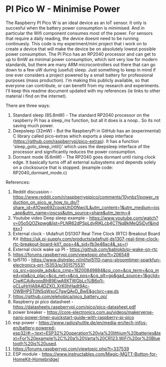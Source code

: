 # PI Pico W - Minimise Power

 The Raspberry PI Pico W is an ideal device as an IoT sensor. It only is succesful when the battery power consumption is minimised. And in particular the Wifi component consumes most of the power. For sensors that require a daily reading, the device doesnt need to be running continuesly.
This code is my experiment/mini project that i work on to create a device that will make the device be on absolutely lowest possible power consumption.
The PI Pico has an RP2040 processor and can get to up to 6mW as minimal power consumption, which isnt very low for modern standards, but there are many ARM microcontrollers out there that can go down to a few uW during (useful) sleep. Just something to keep in mind if one ever considers a project powered by a small battery for professional purposes (mass production). 
 I'm making this publicly available, so that everyone can contribute, or can benefit from my research and experiments. I'll keep this readme document updated with my references (ie links to other material i find on the internet). 

There are three ways:
1) Standard sleep (85.8mW) - The standard RP2040 processor on the raspberry Pi has a sleep_ms function, but all it does is a noop.. So its not saving much power.
2) Deepsleep (32mW) - But the RaspberyPi in GitHub has an (experimental) C library called pico-extras which exports a sleep interface (https://github.com/raspberrypi/pico-extras). It has a function 'sleep_goto_sleep_intil()' which uses the deepsleep interface of the processor and significantly reduces the power consumption.   
3) Dormant mode (6.6mW) - The RP2040 goes dormant until rising clock edge. It basically turns off all external subsystems and depends solely on a clocksource that is stopped. (example code: RP2040_dormant_mode.c)   
 
References:
1) Reddit discussion - https://www.reddit.com/r/raspberrypipico/comments/10ynbz1/power_reduction_on_pico_w_how_to_do/?share_id=A1Owp69ZcpokUhD0NwcIL&utm_content=1&utm_medium=ios_app&utm_name=ioscss&utm_source=share&utm_term=4
2) Youtube video Deep sleep example - https://www.youtube.com/watch?v=05o5QOZkpwg&list=PLNR62dPSpLdvRIKLcb4CTNqBkMeQ5iDyf&index=1
3) External clock - tAdafruit DS1307 Real Time Clock (RTC) Breakout Board Kit (https://uk.pi-supply.com/products/adafruit-ds1307-real-time-clock-rtc-breakout-board-kit?_pos=4&_sid=fb3e48ac4&_ss=r)
4) External clock wake up PI -  https://github.com/bablokb/pi-wake-on-rtc
5) https://forums.raspberrypi.com/viewtopic.php?t=206548
6) tpl5110 - https://www.distrelec.nl/nl/tpl5110-nano-stroomtimer-sparkfun-electronics-prt-15353/p/30157553?cq_src=google_ads&cq_cmp=18200849884&cq_con=&cq_term=&cq_med=pla&cq_plac=&cq_net=x&cq_pos=&cq_plt=gp&gad_source=1&gclid=CjwKCAiAvoqsBhB9EiwA9XTWGbLc1UB6q1j-oCLuHrHA9A4DZXO_XrK0hHadt9Ac-OWBHPST0NSqWxoC7gwQAvD_BwE&gclsrc=aw.ds
7) https://github.com/elehobica/pico_battery_op/
8) Raspberry pi pico datasheet - https://datasheets.raspberrypi.com/pico/pico-datasheet.pdf
9) power breaker - https://core-electronics.com.au/videos/makerverse-nano-power-timer-quickstart-guide-with-raspberry-pi-pico
10) esp power - https://www.radioshuttle.de/en/media-en/tech-infos-en/battery-powered-esp32/#:~:text=ESP32%20operation%20via%20lithium%20batteries&text=For%20example%2C%20a%20Varta%20CR123,WiFi%20or%20Bluetooth%20is%20used.
11) https://forums.raspberrypi.com/viewtopic.php?t=337539
12) ESP module - https://www.instructables.com/Magic-MQTT-Button-for-HomeKit-Homebridge/

